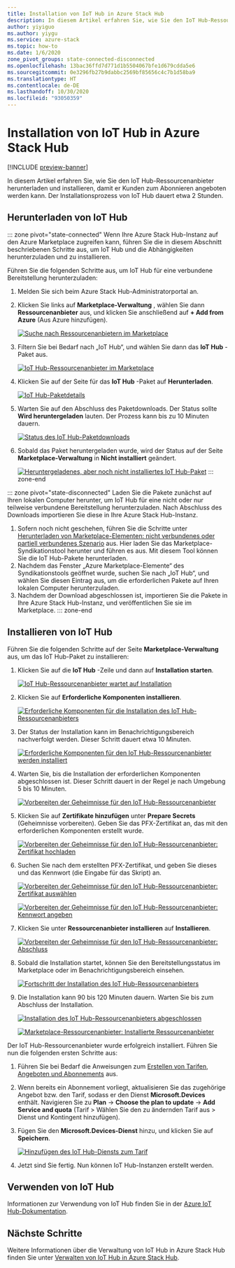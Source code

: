 ```yaml
---
title: Installation von IoT Hub in Azure Stack Hub
description: In diesem Artikel erfahren Sie, wie Sie den IoT Hub-Ressourcenanbieter in Azure Stack Hub installieren.
author: yiyiguo
ms.author: yiygu
ms.service: azure-stack
ms.topic: how-to
ms.date: 1/6/2020
zone_pivot_groups: state-connected-disconnected
ms.openlocfilehash: 13bac36ffd7d771d1b5504067bfe1d679cdda5e6
ms.sourcegitcommit: 0e3296fb27b9dabbc2569bf85656c4c7b1d58ba9
ms.translationtype: HT
ms.contentlocale: de-DE
ms.lasthandoff: 10/30/2020
ms.locfileid: "93050359"
---
```

# <a name="how-to-install-iot-hub-on-azure-stack-hub"></a>Installation von IoT Hub in Azure Stack Hub

[!INCLUDE [preview-banner](../includes/iot-hub-preview.md)]

In diesem Artikel erfahren Sie, wie Sie den IoT Hub-Ressourcenanbieter herunterladen und installieren, damit er Kunden zum Abonnieren angeboten werden kann. Der Installationsprozess von IoT Hub dauert etwa 2 Stunden.

## <a name="download-iot-hub"></a>Herunterladen von IoT Hub

<!-- ### Connected Scenario -->
::: zone pivot="state-connected"
Wenn Ihre Azure Stack Hub-Instanz auf den Azure Marketplace zugreifen kann, führen Sie die in diesem Abschnitt beschriebenen Schritte aus, um IoT Hub und die Abhängigkeiten herunterzuladen und zu installieren. 

Führen Sie die folgenden Schritte aus, um IoT Hub für eine verbundene Bereitstellung herunterzuladen:

1. Melden Sie sich beim Azure Stack Hub-Administratorportal an. 
2. Klicken Sie links auf **Marketplace-Verwaltung** , wählen Sie dann **Ressourcenanbieter** aus, und klicken Sie anschließend auf **+ Add from Azure** (Aus Azure hinzufügen).

    [![Suche nach Ressourcenanbietern im Marketplace](media/iot-hub-rp-install/marketplace-rp-add-from-azure.png)](media/iot-hub-rp-install/marketplace-rp-add-from-azure.png#lightbox)

3. Filtern Sie bei Bedarf nach „IoT Hub“, und wählen Sie dann das **IoT Hub** -Paket aus.

    [![IoT Hub-Ressourcenanbieter im Marketplace](../operator/media/iot-hub-rp-install/download1.png)](../operator/media/iot-hub-rp-install/download1.png#lightbox)

4. Klicken Sie auf der Seite für das **IoT Hub** -Paket auf **Herunterladen**.

    [![IoT Hub-Paketdetails](../operator/media/iot-hub-rp-install/download2.png)](../operator/media/iot-hub-rp-install/download2.png#lightbox)

5. Warten Sie auf den Abschluss des Paketdownloads. Der Status sollte **Wird heruntergeladen** lauten. Der Prozess kann bis zu 10 Minuten dauern.

    [![Status des IoT Hub-Paketdownloads](../operator/media/iot-hub-rp-install/download3.png)](../operator/media/iot-hub-rp-install/download3.png#lightbox)

6. Sobald das Paket heruntergeladen wurde, wird der Status auf der Seite **Marketplace-Verwaltung** in **Nicht installiert** geändert.

    [![Heruntergeladenes, aber noch nicht installiertes IoT Hub-Paket](../operator/media/iot-hub-rp-install/download4.png)](../operator/media/iot-hub-rp-install/download4.png#lightbox)
::: zone-end

<!-- ### Disconnected or partially connected scenario -->
::: zone pivot="state-disconnected"
Laden Sie die Pakete zunächst auf Ihren lokalen Computer herunter, um IoT Hub für eine nicht oder nur teilweise verbundene Bereitstellung herunterzuladen. Nach Abschluss des Downloads importieren Sie diese in Ihre Azure Stack Hub-Instanz.

1. Sofern noch nicht geschehen, führen Sie die Schritte unter [Herunterladen von Marketplace-Elementen: nicht verbundenes oder partiell verbundenes Szenario](azure-stack-download-azure-marketplace-item.md?pivots=state-disconnected) aus. Hier laden Sie das Marketplace-Syndikationstool herunter und führen es aus. Mit diesem Tool können Sie die IoT Hub-Pakete herunterladen.
2. Nachdem das Fenster „Azure Marketplace-Elemente“ des Syndikationstools geöffnet wurde, suchen Sie nach „IoT Hub“, und wählen Sie diesen Eintrag aus, um die erforderlichen Pakete auf Ihren lokalen Computer herunterzuladen.
3. Nachdem der Download abgeschlossen ist, importieren Sie die Pakete in Ihre Azure Stack Hub-Instanz, und veröffentlichen Sie sie im Marketplace.
::: zone-end

## <a name="install-iot-hub"></a>Installieren von IoT Hub

Führen Sie die folgenden Schritte auf der Seite **Marketplace-Verwaltung** aus, um das IoT Hub-Paket zu installieren:

1. Klicken Sie auf die **IoT Hub** -Zeile und dann auf **Installation starten**.

    [![IoT Hub-Ressourcenanbieter wartet auf Installation](../operator/media/iot-hub-rp-install/install1.png)](../operator/media/iot-hub-rp-install/install1.png#lightbox)

2. Klicken Sie auf **Erforderliche Komponenten installieren**.

    [![Erforderliche Komponenten für die Installation des IoT Hub-Ressourcenanbieters](../operator/media/iot-hub-rp-install/install2.png)](../operator/media/iot-hub-rp-install/install2.png#lightbox)

3. Der Status der Installation kann im Benachrichtigungsbereich nachverfolgt werden. Dieser Schritt dauert etwa 10 Minuten.

    [![Erforderliche Komponenten für den IoT Hub-Ressourcenanbieter werden installiert](../operator/media/iot-hub-rp-install/install3.png)](../operator/media/iot-hub-rp-install/install3.png#lightbox)

4. Warten Sie, bis die Installation der erforderlichen Komponenten abgeschlossen ist. Dieser Schritt dauert in der Regel je nach Umgebung 5 bis 10 Minuten.

    [![Vorbereiten der Geheimnisse für den IoT Hub-Ressourcenanbieter](../operator/media/iot-hub-rp-install/install4.png)](../operator/media/iot-hub-rp-install/install4.png#lightbox)

5. Klicken Sie auf **Zertifikate hinzufügen** unter **Prepare Secrets** (Geheimnisse vorbereiten). Geben Sie das PFX-Zertifikat an, das mit den erforderlichen Komponenten erstellt wurde.

    [![Vorbereiten der Geheimnisse für den IoT Hub-Ressourcenanbieter: Zertifikat hochladen](../operator/media/iot-hub-rp-install/install5.png)](../operator/media/iot-hub-rp-install/install5.png#lightbox)

6. Suchen Sie nach dem erstellten PFX-Zertifikat, und geben Sie dieses und das Kennwort (die Eingabe für das Skript) an.

    [![Vorbereiten der Geheimnisse für den IoT Hub-Ressourcenanbieter: Zertifikat auswählen](../operator/media/iot-hub-rp-install/install6.png)](../operator/media/iot-hub-rp-install/install6.png#lightbox)

    [![Vorbereiten der Geheimnisse für den IoT Hub-Ressourcenanbieter: Kennwort angeben](../operator/media/iot-hub-rp-install/install61.png)](../operator/media/iot-hub-rp-install/install61.png#lightbox)

7. Klicken Sie unter **Ressourcenanbieter installieren** auf **Installieren**.

    [![Vorbereiten der Geheimnisse für den IoT Hub-Ressourcenanbieter: Abschluss](../operator/media/iot-hub-rp-install/install7.png)](../operator/media/iot-hub-rp-install/install7.png#lightbox)

8. Sobald die Installation startet, können Sie den Bereitstellungsstatus im Marketplace oder im Benachrichtigungsbereich einsehen.

    [![Fortschritt der Installation des IoT Hub-Ressourcenanbieters](../operator/media/iot-hub-rp-install/install8.png)](../operator/media/iot-hub-rp-install/install8.png#lightbox)

9. Die Installation kann 90 bis 120 Minuten dauern. Warten Sie bis zum Abschluss der Installation.

    [![Installation des IoT Hub-Ressourcenanbieters abgeschlossen](../operator/media/iot-hub-rp-install/install91.png)](../operator/media/iot-hub-rp-install/install91.png#lightbox)

    [![Marketplace-Ressourcenanbieter: Installierte Ressourcenanbieter](../operator/media/iot-hub-rp-install/install92.png)](../operator/media/iot-hub-rp-install/install92.png#lightbox)

Der IoT Hub-Ressourcenanbieter wurde erfolgreich installiert. Führen Sie nun die folgenden ersten Schritte aus:

1. Führen Sie bei Bedarf die Anweisungen zum [Erstellen von Tarifen, Angeboten und Abonnements](azure-stack-plan-offer-quota-overview.md) aus.

2. Wenn bereits ein Abonnement vorliegt, aktualisieren Sie das zugehörige Angebot bzw. den Tarif, sodass er den Dienst **Microsoft.Devices** enthält. Navigieren Sie zu **Plan** -> **Choose the plan to update** -> **Add Service and quota** (Tarif > Wählen Sie den zu ändernden Tarif aus > Dienst und Kontingent hinzufügen).

3. Fügen Sie den **Microsoft.Devices-Dienst** hinzu, und klicken Sie auf **Speichern**.

    [![Hinzufügen des IoT Hub-Diensts zum Tarif](../operator/media/iot-hub-rp-install/pd2.png)](../operator/media/iot-hub-rp-install/pd2.png#lightbox)

4. Jetzt sind Sie fertig. Nun können IoT Hub-Instanzen erstellt werden.

## <a name="using-iot-hub"></a>Verwenden von IoT Hub

Informationen zur Verwendung von IoT Hub finden Sie in der [Azure IoT Hub-Dokumentation](/azure/iot-hub).

## <a name="next-steps"></a>Nächste Schritte

Weitere Informationen über die Verwaltung von IoT Hub in Azure Stack Hub finden Sie unter [Verwalten von IoT Hub in Azure Stack Hub](iot-hub-rp-manage.md).
